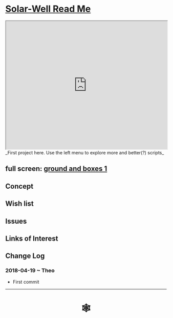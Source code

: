 <span style=display:none; >[You are now in a GitHub source code view - click this link to view Read Me file as a web page](http://www.ladybug.tools/spider/solar-well/README.md "View file as a web page." ) </span>

# [Solar-Well Read Me]( #solar-well/README.md )


<iframe class=iframeReadMe src=http://rawgit.com/ladybug-tools/spider/master/solar-well/sun-range-dev/ground-and-boxes-1.html width=100% height=400px >Iframes are not displayed on github.com</iframe>
_First project here. Use the left menu to explore more and better(?) scripts_


## full screen: [ground and boxes 1]( http://rawgit.com/ladybug-tools/spider/master/solar-well/sun-range-dev/ground-and-boxes-1.html )


## Concept



## Wish list



## Issues



## Links of Interest



## Change Log

### 2018-04-19 ~ Theo

* First commit

***

# <center title="hello!" ><a href=javascript:window.scrollTo(0,0); style=text-decoration:none; > &#x1f578; </a></center>



